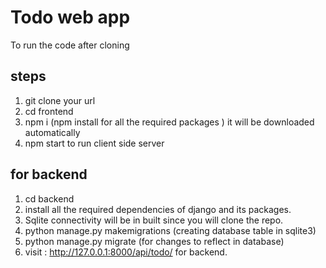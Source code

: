 # Todo web app
 To run the code after cloning
 ## steps
 1. git clone your url
 2. cd frontend 
 3. npm i (npm install for all the required packages ) it will be downloaded automatically 
 4. npm start to run client side server
 
 ## for backend 
 1. cd backend
 2. install all the required dependencies of django and its packages.
 3. Sqlite connectivity will be in built since you will clone the repo.
 4. python manage.py makemigrations (creating database table in sqlite3)
 5. python manage.py migrate (for changes to reflect in database)
 6. visit :  http://127.0.0.1:8000/api/todo/ for backend.
 
 

